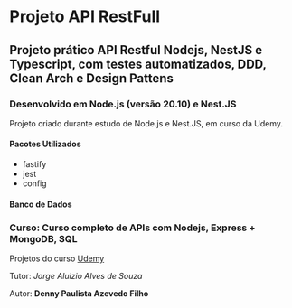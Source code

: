 # Projeto API RestFull

## Projeto prático API Restful Nodejs, NestJS e Typescript, com testes automatizados, DDD, Clean Arch e Design Pattens

### Desenvolvido em Node.js (versão 20.10) e Nest.JS

Projeto criado durante estudo de Node.js e Nest.JS, em curso da Udemy.

#### Pacotes Utilizados

* fastify
* jest
* config

#### Banco de Dados

### Curso: Curso completo de APIs com Nodejs, Express + MongoDB, SQL

Projetos do curso [Udemy](https://www.udemy.com/course/nodejs-avancado-com-clean-architecture-nestjs-typescript/)

Tutor: _Jorge Aluizio Alves de Souza_

Autor: **Denny Paulista Azevedo Filho**
